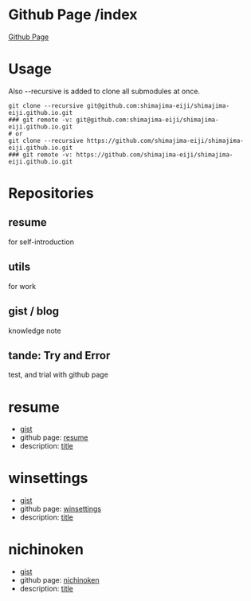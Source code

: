 # Github Page /index
[Github Page](https://github.nomuraya.work)

# Usage
Also --recursive is added to clone all submodules at once.
```
git clone --recursive git@github.com:shimajima-eiji/shimajima-eiji.github.io.git
### git remote -v: git@github.com:shimajima-eiji/shimajima-eiji.github.io.git
# or
git clone --recursive https://github.com/shimajima-eiji/shimajima-eiji.github.io.git
### git remote -v: https://github.com/shimajima-eiji/shimajima-eiji.github.io.git
```

# Repositories
## resume
for self-introduction

## utils
for work

## gist / blog
knowledge note

## tande: Try and Error
test, and trial with github page

# resume
- [gist](https://github.com/shimajima-eiji/resume)
- github page: [resume](https://github.nomuraya.work/gist/resume)
- description: [title](https://nomuraya.work/techzine/)

# winsettings
- [gist](https://github.com/shimajima-eiji/WinSettings)
- github page: [winsettings](https://github.nomuraya.work/gist/winsettings)
- description: [title](https://nomuraya.work/techzine/)

# nichinoken
- [gist](https://github.com/shimajima-eiji/EntranceExam.git)
- github page: [nichinoken](https://github.nomuraya.work/gist/nichinoken)
- description: [title](https://nomuraya.work/techzine/)

